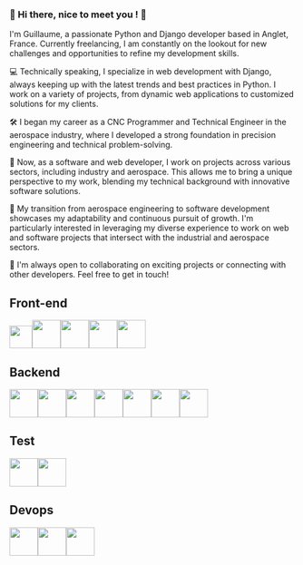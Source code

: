 ### 👋 Hi there, nice to meet you ! 👋

I'm Guillaume, a passionate Python and Django developer based in Anglet, France. Currently freelancing, I am constantly on the lookout for new challenges and opportunities to refine my development skills.

💻 Technically speaking, I specialize in web development with Django, always keeping up with the latest trends and best practices in Python. I work on a variety of projects, from dynamic web applications to customized solutions for my clients.

🛠️ I began my career as a CNC Programmer and Technical Engineer in the aerospace industry, where I developed a strong foundation in precision engineering and technical problem-solving.

💼 Now, as a software and web developer, I work on projects across various sectors, including industry and aerospace. This allows me to bring a unique perspective to my work, blending my technical background with innovative software solutions.

🌟 My transition from aerospace engineering to software development showcases my adaptability and continuous pursuit of growth. I'm particularly interested in leveraging my diverse experience to work on web and software projects that intersect with the industrial and aerospace sectors.

🚀 I'm always open to collaborating on exciting projects or connecting with other developers. Feel free to get in touch!

## Front-end

<img src="https://cdn.jsdelivr.net/gh/devicons/devicon@latest/icons/javascript/javascript-original.svg" height="40"/><img src="https://cdn.jsdelivr.net/gh/devicons/devicon@latest/icons/html5/html5-original-wordmark.svg" height="50"/><img src="https://cdn.jsdelivr.net/gh/devicons/devicon@latest/icons/css3/css3-original-wordmark.svg" height="50"/><img src="https://cdn.jsdelivr.net/gh/devicons/devicon@latest/icons/bootstrap/bootstrap-original.svg" height="50" /><img src="https://cdn.jsdelivr.net/gh/devicons/devicon@latest/icons/webpack/webpack-original-wordmark.svg" height="50"/>

## Backend

<img src="https://cdn.jsdelivr.net/gh/devicons/devicon@latest/icons/python/python-original.svg" height="50"/><img src="https://cdn.jsdelivr.net/gh/devicons/devicon@latest/icons/django/django-plain.svg" height="50" /><img src="https://cdn.jsdelivr.net/gh/devicons/devicon@latest/icons/djangorest/djangorest-plain.svg" height="50"/><img src="https://cdn.jsdelivr.net/gh/devicons/devicon@latest/icons/postman/postman-original-wordmark.svg" height="50"/><img src="https://cdn.jsdelivr.net/gh/devicons/devicon@latest/icons/postgresql/postgresql-original-wordmark.svg" height="50"/><img src="https://cdn.jsdelivr.net/gh/devicons/devicon@latest/icons/rabbitmq/rabbitmq-original-wordmark.svg" height="50"/><img src="https://cdn.jsdelivr.net/gh/devicons/devicon@latest/icons/redis/redis-original-wordmark.svg" height="50"/>

## Test

<img src="https://cdn.jsdelivr.net/gh/devicons/devicon@latest/icons/pytest/pytest-original-wordmark.svg" height="50"/><img src="https://cdn.jsdelivr.net/gh/devicons/devicon@latest/icons/selenium/selenium-original.svg" height="50"/>

## Devops

<img src="https://cdn.jsdelivr.net/gh/devicons/devicon@latest/icons/sentry/sentry-original-wordmark.svg" height="50"/><img src="https://cdn.jsdelivr.net/gh/devicons/devicon@latest/icons/docker/docker-original.svg" height="50"/><img src="https://cdn.jsdelivr.net/gh/devicons/devicon@latest/icons/circleci/circleci-plain-wordmark.svg" height="50"/>
